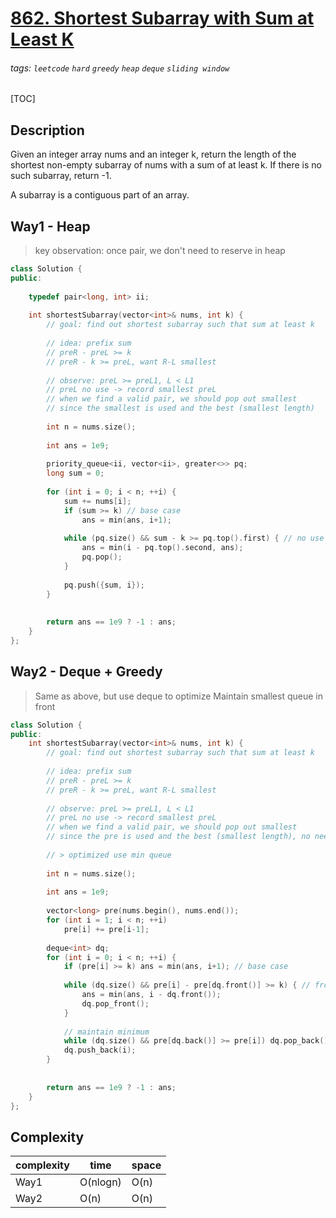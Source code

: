 # [862. Shortest Subarray with Sum at Least K](https://leetcode.com/problems/shortest-subarray-with-sum-at-least-k/)

###### tags: `leetcode` `hard` `greedy` `heap` `deque` `sliding window`

[TOC]

## Description
Given an integer array nums and an integer k, return the length of the shortest non-empty subarray of nums with a sum of at least k. If there is no such subarray, return -1.

A subarray is a contiguous part of an array.

## Way1 - Heap

> key observation: once pair, we don't need to reserve in heap

```cpp
class Solution {
public:
    
    typedef pair<long, int> ii;
    
    int shortestSubarray(vector<int>& nums, int k) {
        // goal: find out shortest subarray such that sum at least k
        
        // idea: prefix sum
        // preR - preL >= k
        // preR - k >= preL, want R-L smallest
        
        // observe: preL >= preL1, L < L1
        // preL no use -> record smallest preL
        // when we find a valid pair, we should pop out smallest
        // since the smallest is used and the best (smallest length)
        
        int n = nums.size();
        
        int ans = 1e9;
        
        priority_queue<ii, vector<ii>, greater<>> pq;
        long sum = 0;
        
        for (int i = 0; i < n; ++i) {
            sum += nums[i];
            if (sum >= k) // base case
                ans = min(ans, i+1);
            
            while (pq.size() && sum - k >= pq.top().first) { // no use in pq
                ans = min(i - pq.top().second, ans);
                pq.pop();
            }
            
            pq.push({sum, i});
        }
        
        
        return ans == 1e9 ? -1 : ans;
    }
};
```

## Way2 - Deque + Greedy

> Same as above, but use deque to optimize
> Maintain smallest queue in front

```cpp
class Solution {
public:    
    int shortestSubarray(vector<int>& nums, int k) {
        // goal: find out shortest subarray such that sum at least k
        
        // idea: prefix sum
        // preR - preL >= k
        // preR - k >= preL, want R-L smallest
        
        // observe: preL >= preL1, L < L1
        // preL no use -> record smallest preL
        // when we find a valid pair, we should pop out smallest
        // since the pre is used and the best (smallest length), no need reserved
        
        // > optimized use min queue
        
        int n = nums.size();
        
        int ans = 1e9;
        
        vector<long> pre(nums.begin(), nums.end());
        for (int i = 1; i < n; ++i)
            pre[i] += pre[i-1];
        
        deque<int> dq;
        for (int i = 0; i < n; ++i) {
            if (pre[i] >= k) ans = min(ans, i+1); // base case
            
            while (dq.size() && pre[i] - pre[dq.front()] >= k) { // front is best, no use in latter
                ans = min(ans, i - dq.front()); 
                dq.pop_front();
            }
            
            // maintain minimum
            while (dq.size() && pre[dq.back()] >= pre[i]) dq.pop_back();
            dq.push_back(i);
        }
        
        
        return ans == 1e9 ? -1 : ans;
    }
};
```

## Complexity

| complexity | time | space |
| - | - | - |
| Way1 | O(nlogn) | O(n) |
| Way2 | O(n) | O(n) |

